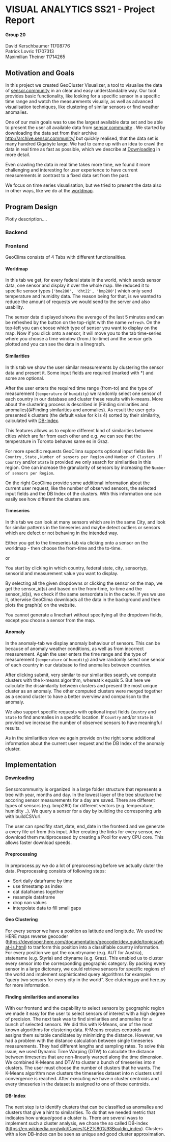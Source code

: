 # VISUAL ANALYTICS SS21 - Project Report

#### Group 20

David Kerschbaumer 11708776<br/>
Patrick Lovric 11707313<br/>
Maximilian Theiner 11714265<br/>



## Motivation and Goals

In this project we created GeoCluster Visualizer, a tool to visualise the data of [sensor.community](https://sensor.community/en/) in an clear and easy understandable way. Our tool provides basic functionality, like looking for a specific sensor in a specific time range and watch the measurements visually, as well as advanced visualisation techniques, like clustering of similar sensors or find weather anomalies.

One of our main goals was to use the largest available data set and be able to present the user all available data from [sensor.community](https://sensor.community/en/) . We started by downloading the data set from their archive http://archive.sensor.community/ but quickly realised, that the data set is many hundred Gigabyte large. We had to came up with an idea to crawl the data in real time as fast as possible, which we describe at [Downloading](#Downloading) in more detail. 

Even crawling the data in real time takes more time, we found it more challenging and interesting for user experience  to have current measurements in contrast to a fixed data set from the past. 

We focus on time series visualisation, but we tried to present the data also in other ways, like we do at the [worldmap](#Worldmap). 

## Program Design

Plotly description....

### Backend

### Frontend 

GeoClima consists of 4 Tabs with different functionalities. 

#### Worldmap

In this tab we get, for every federal state in the world, which sends sensor data, one sensor and display
it over the whole map. We reduced it to specific sensor types (`'bme280', 'dht22', 'bmp280'`) which only send temperature and humidity data. The reason
being for that, is we wanted to reduce the amount of requests we would send to the server and also usability.

The sensor data displayed shows the average of the last 5 minutes and can be refreshed by the button on the top-right with
the name `refresh`. On the top-left you can choose which type of sensor you want to display on the map. 
Now if you click onto a sensor, it will move you to the tab time-series where you choose a time window (from / to-time)
and the sensor gets plotted and you can see the data in a linegraph.


#### Similarities

In this tab we show the user similar measurements by clustering the sensor data and present it. Some input fields are required (marked with *) and some are optional. 

After the user enters the required time range (from-to) and the type of measurement (`temperature` or `humidity`) we randomly select one sensor of each country in our database and cluster these results with k-means. More about the clustering process is described in [Finding similarities and anomalies](#Finding similarities and anomalies). As result the user gets presented k clusters (the default value for k is 4) sorted by their similarity, calculated with [DB-Index](#DB-Index). 

This features allows us to explore different kind of similarities between cities which are far from each other and e.g. we can see that the temperature in Toronto behaves same es in Graz. 

For more specific requests GeoClima supports optional input fields like `Country` , `State` , `Number of sensors per Region` and `Number of Clusters` .  If `Country` and/or `State` is provided we only search for similarities in this region. One can increase the granularity of sensors by increasing the `Number of sensors per Region`. 

On the right GeoClima provide some additional information about the current user request, like the number of observed sensors, the selected input fields and the DB Index of the clusters. With this information one can easily see how different the clusters are. 

#### Timeseries

In this tab we can look at many sensors which are in the same City, and look for similar patterns in the timeseries and maybe detect outliers or
sensors which are defect or not behaving in the intended way.

Either you get to the timeseries tab via clicking onto a sensor on the worldmap - then choose the from-time and the
to-time.

or

You start by clicking in which country, federal state, city, sensortyp, sensorid and measurement value you want to display. 

By selecting all the given dropdowns or clicking the sensor on the map, we get the sensor_id(s) and based on the
from-time, to-time and the sensor_id(s), we check if the same sensordata is in the cache. If yes we use it, otherwise 
GeoClima downloads all the data in the background and then plots the graph(s) on the website.

You cannot generate a linechart without specifying all the dropdown fields, except you choose a sensor from the map.


#### Anomaly

In the anomaly-tab we display anomaly behaviour of sensors. This can be because of anomaly weather conditions, as well as from incorrect measurement. Again the user enters the time range and the type of measurement (`temperature` or `humidity`) and we randomly select one sensor of each country in our database to find anomalies between countries.

After clicking submit, very similar to our similarities search, we compute clusters with the k-means algorithm, whereat k equals 5. But here we calculate the dissimilarity between clusters and present the most unique cluster as an anomaly. The other computed clusters were merged together as a second cluster to have a better overview and comparison to the anomaly. 

We also support specific requests with optional input fields `Country` and `State` to find anomalies in a specific location. If `Country` and/or `State` is provided we increase the number of observed sensors to have meaningful results. 

As in the similarities view we again provide on the right some additional information about the current user request and the DB Index of the anomaly cluster. 

## Implementation

#### Downloading

Sensorcommunity is organized in a large folder structure that represents a tree with year, months and day. In the lowest layer of the tree structure the accoring sensor measurements for a day are saved. There are different types of sensors (e.g. bmp280) for different vectors (e.g. temperature, humidity ..). We query a sensor for a day by building the corresponing urls with buildCSVurl. </br>

The user can specifity start_date, end_date in the frontend and we generate a every file url from this input. After creating the links for every sensor, we download them multiprocessed by creating a Pool for every CPU core. This allows faster download speeds.

#### Preprocessing

In preprocess.py we do a lot of preprocessing before we actually cluter the data. Preprocessing consists of following steps:

* Sort daily dataframe by time
* use timestamp as index
* cat dataframes together
* resample dataframe
* drop nan values
* interpolate data to fill small gaps

#### Geo Clustering

For every sensor we have a position as latitude and longitude. We used the HERE maps reverse geocoder (https://developer.here.com/documentation/geocoder/dev_guide/topics/what-is.html) to tranform this position into a classifiable country information. For every position we got the countryname (e.g. AUT for Austria), statename (e.g. Styria) and cityname (e.g. Graz). This enabled us to cluster every sensor into the corresponding geographic category. By packing every sensor in a large dictonary, we could retrieve sensors for specific regions of the world and implement sophisticated query algorithms for example: “query two sensors for every city in the world”. See clutering.py and here.py for more information.

#### Finding similarities and anomalies

With our frontend and the capability to select sensors by geographic region we made it easy for the user to select sensors of interest with a high degree of precision. The next task was to find similarities and anomalies for a bunch of selected sensors. We did this with K-Means, one of the most known algorithms for clustering data. K-Means creates centroids and assigns them suitable candidates by minimizing the distance. However, we had a problem with the distance calculation between single timeseries measurements. They had different lengths and sampling rates. To solve this issue, we used Dynamic Time Warping (DTW) to calculate the distance between timeseries that are non-linearly warped along the time dimension. We combined K-Means and DTW to cluster a bunch of timeseries into n clusters. The user must choose the number of clusters that he wants. The K-Means algorithm now clusters the timeseries dataset into n clusters until convergence is reached. After executing we have n cluster centroids and every timeseries in the dataset is assigned to one of these centroids.

#### DB-Index

The next step is to identify clusters that can be classified as anomalies and clusters that give a hint to similarities. To do that we needed metric that indicates how unique/good a cluster is. There are several ways to implement such a cluster analysis, we chose the so called DB-index (https://en.wikipedia.org/wiki/Davies%E2%80%93Bouldin_index). Clusters with a low DB-index can be seen as unique and good cluster approximation.






